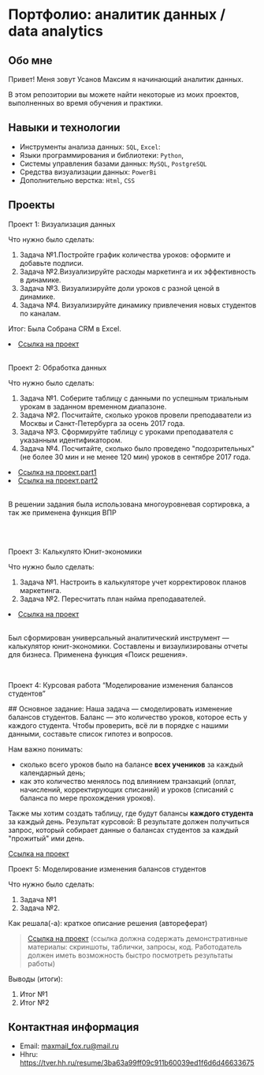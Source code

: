  # Портфолио: аналитик данных / data analytics

## Обо мне 

Привет! Меня зовут Усанов Максим я начинающий аналитик данных. 

В этом репозитории вы можете найти некоторые из моих проектов, выполненных во время обучения и практики.
<br>

## Навыки и технологии
- Инструменты анализа данных: ``SQL``, ``Excel``: 
- Языки программирования и библиотеки: ``Python``,
- Системы управления базами данных: ``MySQL``, ``PostgreSQL``
- Средства визуализации данных: ``PowerBi``
- Дополнительно верстка: ``Html``, ``CSS``

## Проекты
<p> Проект 1: Визуализация данных </p>
<p>Что нужно было сделать:<p>
<ol>
  <li>Задача №1.Постройте график количества уроков: оформите и добавьте подписи. </li>
  <li>Задача №2.Визуализируйте расходы маркетинга и их эффективность в динамике. </li>
  <li>Задача №3. Визуализируйте доли уроков с разной ценой в динамике.</li>
  <li>Задача №4. Визуализируйте динамику привлечения новых студентов по каналам.</li>
</ol>

<p>Итог: Была Собрана CRM в Excel.<p>


<li> <a href="https://github.com/UltrasMax/UltrasMax.github.io/blob/main/Проект_1%20Визуализация%20данных.xlsx">Ссылка на проект</a> </li>

<br> 

<p> Проект 2: Обработка данных</p>
<p>Что нужно было сделать:<p>
<ol>
  <li>Задача №1. Соберите таблицу с данными по успешным триальным урокам в заданном временном диапазоне. </li>
  <li>Задача №2. Посчитайте, сколько уроков провели преподаватели из Москвы и Санкт-Петербурга за осень 2017 года. </li>
  <li>Задача №3. Сформируйте таблицу с уроками преподавателя с указанным идентификатором.</li>
  <li>Задача №4. Посчитайте, сколько было проведено "подозрительных"(не более 30 мин и не менее 120 мин) уроков в сентябре 2017 года.</li>
</ol>

<li><a href="https://github.com/UltrasMax/UltrasMax.github.io/blob/main/Проект_2%20Обработка%20данных.part1.rar">Ссылка на проект.part1</a> </li>
<li> <a href="https://github.com/UltrasMax/UltrasMax.github.io/blob/main/Проект_2%20Обработка%20данных.part2.rar">Ссылка на проект.part2</a> </li>

 <br> 
<p>В решении задания была использована многоуровневая сортировка, а так же применена функция ВПР<p>

<br> 

<br> 
<p> Проект 3: Калькулято Юнит-экономики</p>
<p>Что нужно было сделать:<p>
<ol>
  <li>Задача №1. Настроить в калькуляторе учет корректировок планов маркетинга.</li>
  <li>Задача №2. Пересчитать план найма преподавателей. </li>
</ol>

  
<li><a href="https://github.com/UltrasMax/UltrasMax.github.io/blob/main/Проект_3%20Калькулятор%20Юнит%20экономики.rar">Ссылка на проект</a> </li>
<br>
  <p> Был сформирован универсальный аналитический инструмент — калькулятор юнит-экономики.
Составлены и визаулизированы отчеты для бизнеса.
Применена функция «Поиск решения». <p>


<br> 
<p>Проект 4: Курсовая работа “Моделирование изменения балансов студентов” </p> 
<p>## Основное задание:
Наша задача — смоделировать изменение балансов студентов. 
Баланс — это количество уроков, которое есть у каждого студента. 
Чтобы проверить, всё ли в порядке с нашими данными, составьте список гипотез и вопросов. 

Нам важно понимать: 
- сколько всего уроков было на балансе **всех учеников** за каждый календарный день;
- как это количество менялось под влиянием транзакций (оплат, начислений, корректирующих списаний) и уроков (списаний с баланса по мере прохождения уроков).

Также мы хотим создать таблицу, где будут балансы **каждого студента** за каждый день.
Результат курсовой:
В результате должен получиться запрос, который собирает данные о балансах студентов за каждый "прожитый" ими день.<p>
  

<a href="https://github.com/UltrasMax/UltrasMax.github.io/blob/main/Проект_4%20Курсовая%20sql.xlsx">Ссылка на проект</a>

  


<p>Проект 5: Моделирование изменения балансов студентов</p> 
<p>Что нужно было сделать:<p>
<ol>
  <li>Задача №1</li>
  <li>Задача №2.</li>
</ol>

<p>Как решала(-а): краткое описание решения (автореферат)<p>

> <a href="https://github.com/Skyproportfolio/data-analytics-5month/blob/main/Проект%205.xlsx">Ссылка на проект</a>
(ссылка должна содержать демонстративные материалы: скриншоты, таблички, запросы, код. Работодатель должен иметь возможность быстро посмотреть результаты работы)
 
 <p>Выводы (итоги):<p>
<ol>
  <li>Итог №1</li>
  <li>Итог №2</li>
</ol>

## Контактная информация
- Email: maxmail_fox.ru@mail.ru
- Hhru: https://tver.hh.ru/resume/3ba63a99ff09c911b60039ed1f6d6d46633675


